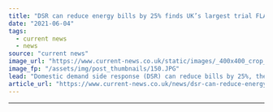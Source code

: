 ```yaml
---
title: "DSR can reduce energy bills by 25% finds UK’s largest trial FLATLINE"
date: "2021-06-04"
tags: 
  - current news
  - news
source: "current news"
image_url: "https://www.current-news.co.uk/static/images/_400x400_crop_center-center/Parc-Eirin-FLATLINE-trial-Creidt-SERO.JPG"
image_fp: "/assets/img/post_thumbnails/150.JPG"
lead: "​Domestic demand side response (DSR) can reduce bills by 25%, the UK’s largest trial has found."
article_url: "https://www.current-news.co.uk/news/dsr-can-reduce-energy-bill-by-25-finds-the-uks-largest-trial-flatline?utm_source=rss-feeds&utm_medium=rss&utm_campaign=rss"
---
```


---
